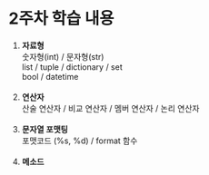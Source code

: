 # 2주차 학습 내용

1. **자료형** <br>
  숫자형(int) / 문자형(str) <br>
  list / tuple / dictionary / set <br>
  bool / datetime <br><br>
2. **연산자** <br>
  산술 연산자 / 비교 연산자 / 멤버 연산자 / 논리 연산자 <br><br>
3. **문자열 포맷팅** <br>
  포맷코드 (%s, %d) / format 함수 <br><br>
4. **메소드** <br>
